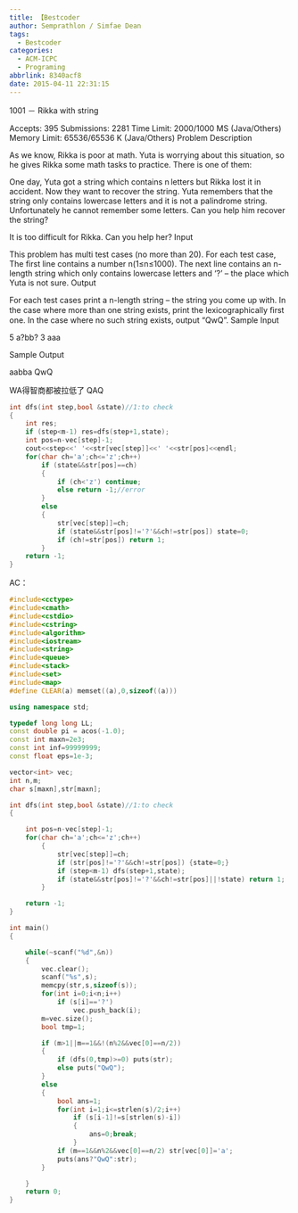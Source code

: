 ```yaml
---
title: 【Bestcoder
author: Semprathlon / Simfae Dean
tags:
  - Bestcoder
categories:
  - ACM-ICPC
  - Programing
abbrlink: 8340acf8
date: 2015-04-11 22:31:15
---
```

1001 － Rikka with string

Accepts: 395
Submissions: 2281
Time Limit: 2000/1000 MS (Java/Others)
Memory Limit: 65536/65536 K (Java/Others)
Problem Description

As we know, Rikka is poor at math. Yuta is worrying about this situation, so he gives Rikka some math tasks to practice. There is one of them:

One day, Yuta got a string which contains n letters but Rikka lost it in accident. Now they want to recover the string. Yuta remembers that the string only contains lowercase letters and it is not a palindrome string. Unfortunately he cannot remember some letters. Can you help him recover the string?

It is too difficult for Rikka. Can you help her?
Input

This problem has multi test cases (no more than 20). For each test case, The first line contains a number n(1≤n≤1000). The next line contains an n-length string which only contains lowercase letters and ‘?’ – the place which Yuta is not sure.
Output

For each test cases print a n-length string – the string you come up with. In the case where more than one string exists, print the lexicographically ﬁrst one. In the case where no such string exists, output “QwQ”.
Sample Input

5
a?bb?
3
aaa

Sample Output

aabba
QwQ

WA得智商都被拉低了 QAQ
```cpp
int dfs(int step,bool &state)//1:to check
{
    int res;
    if (step<m-1) res=dfs(step+1,state);
    int pos=n-vec[step]-1;
    cout<<step<<' '<<str[vec[step]]<<' '<<str[pos]<<endl;
    for(char ch='a';ch<='z';ch++)
        if (state&&str[pos]==ch)
        {
            if (ch<'z') continue;
            else return -1;//error
        }
        else
        {
            str[vec[step]]=ch;
            if (state&&str[pos]!='?'&&ch!=str[pos]) state=0;
            if (ch!=str[pos]) return 1;
        }
    return -1;
}
```

AC：
```cpp
#include<cctype>
#include<cmath>
#include<cstdio>
#include<cstring>
#include<algorithm>
#include<iostream>
#include<string>
#include<queue>
#include<stack>
#include<set>
#include<map>
#define CLEAR(a) memset((a),0,sizeof((a)))

using namespace std;

typedef long long LL;
const double pi = acos(-1.0);
const int maxn=2e3;
const int inf=99999999;
const float eps=1e-3;

vector<int> vec;
int n,m;
char s[maxn],str[maxn];

int dfs(int step,bool &state)//1:to check
{

    int pos=n-vec[step]-1;
    for(char ch='a';ch<='z';ch++)
        {
            str[vec[step]]=ch;
            if (str[pos]!='?'&&ch!=str[pos]) {state=0;}
            if (step<m-1) dfs(step+1,state);
            if (state&&str[pos]!='?'&&ch!=str[pos]||!state) return 1;
        }

    return -1;
}

int main()
{

    while(~scanf("%d",&n))
    {
        vec.clear();
        scanf("%s",s);
        memcpy(str,s,sizeof(s));
        for(int i=0;i<n;i++)
            if (s[i]=='?')
                vec.push_back(i);
        m=vec.size();
        bool tmp=1;

        if (m>1||m==1&&!(n%2&&vec[0]==n/2))
        {
            if (dfs(0,tmp)>=0) puts(str);
            else puts("QwQ");
        }
        else
        {
            bool ans=1;
            for(int i=1;i<=strlen(s)/2;i++)
                if (s[i-1]!=s[strlen(s)-i])
                {
                    ans=0;break;
                }
            if (m==1&&n%2&&vec[0]==n/2) str[vec[0]]='a';
            puts(ans?"QwQ":str);
        }

    }
    return 0;
}
```
